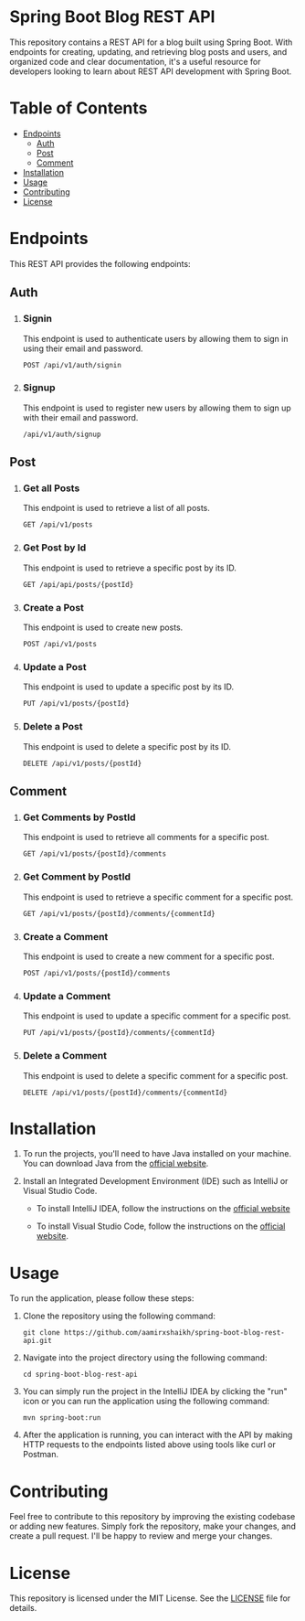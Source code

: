# Spring Boot Blog REST API

This repository contains a REST API for a blog built using Spring Boot. With endpoints for creating, updating, and retrieving blog posts and users, and organized code and clear documentation, it's a useful resource for developers looking to learn about REST API development with Spring Boot.

# Table of Contents

- [Endpoints](#endpoints)
    - [Auth](#auth)
    - [Post](#post)
    - [Comment](#comment)
- [Installation](#installation)
- [Usage](#usage)
- [Contributing](#contributing)
- [License](#license)

# Endpoints

This REST API provides the following endpoints:

## Auth

1. ### Signin

    This endpoint is used to authenticate users by allowing them to sign in using their email and password.
    
    `POST /api/v1/auth/signin`

2. ### Signup

    This endpoint is used to register new users by allowing them to sign up with their email and password.
    
    `/api/v1/auth/signup`

## Post

1. ### Get all Posts

    This endpoint is used to retrieve a list of all posts.
    
    `GET /api/v1/posts`

2. ### Get Post by Id

    This endpoint is used to retrieve a specific post by its ID.
    
    `GET /api/api/posts/{postId}`

3. ### Create a Post

    This endpoint is used to create new posts.
    
    `POST /api/v1/posts`

4. ### Update a Post

    This endpoint is used to update a specific post by its ID.
    
    `PUT /api/v1/posts/{postId}`

5. ### Delete a Post

    This endpoint is used to delete a specific post by its ID.
    
    `DELETE /api/v1/posts/{postId}`

## Comment

1. ### Get Comments by PostId

    This endpoint is used to retrieve all comments for a specific post.
    
    `GET /api/v1/posts/{postId}/comments`

2. ### Get Comment by PostId

    This endpoint is used to retrieve a specific comment for a specific post.
    
    `GET /api/v1/posts/{postId}/comments/{commentId}`

3. ### Create a Comment

    This endpoint is used to create a new comment for a specific post.
    
    `POST /api/v1/posts/{postId}/comments`

4. ### Update a Comment

    This endpoint is used to update a specific comment for a specific post.
    
    `PUT /api/v1/posts/{postId}/comments/{commentId}`

5. ### Delete a Comment

    This endpoint is used to delete a specific comment for a specific post.
    
    `DELETE /api/v1/posts/{postId}/comments/{commentId}`

# Installation

1. To run the projects, you'll need to have Java installed on your machine. You can download Java from the [official website](https://www.java.com/en/download/).

2. Install an Integrated Development Environment (IDE) such as IntelliJ  or Visual Studio Code.

   - To install IntelliJ IDEA, follow the instructions on the [official website](https://www.jetbrains.com/idea/download/)

   - To install Visual Studio Code, follow the instructions on the [official website](https://code.visualstudio.com/Download).

# Usage

To run the application, please follow these steps:

1. Clone the repository using the following command:

   `git clone https://github.com/aamirxshaikh/spring-boot-blog-rest-api.git`

2. Navigate into the project directory using the following command:

   `cd spring-boot-blog-rest-api`

3. You can simply run the project in the IntelliJ IDEA by clicking the "run" icon or you can run the application using the following command:

   `mvn spring-boot:run`

4. After the application is running, you can interact with the API by making HTTP requests to the endpoints listed above using tools like curl or Postman.

# Contributing

Feel free to contribute to this repository by improving the existing codebase or adding new features. Simply fork the repository, make your changes, and create a pull request. I'll be happy to review and merge your changes.

# License

This repository is licensed under the MIT License. See the [LICENSE](LICENSE) file for details.

